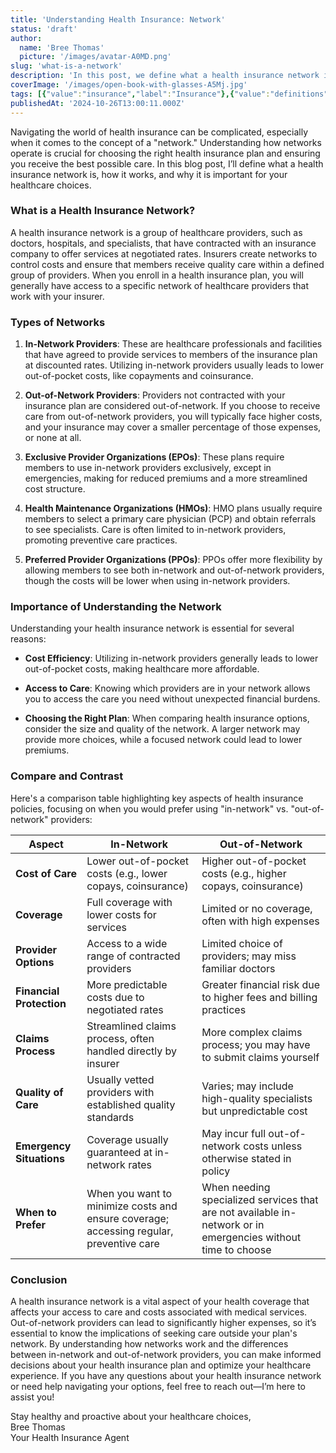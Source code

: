 ```yaml
---
title: 'Understanding Health Insurance: Network'
status: 'draft'
author:
  name: 'Bree Thomas'
  picture: '/images/avatar-A0MD.png'
slug: 'what-is-a-network'
description: 'In this post, we define what a health insurance network is, and highlighting its importance in reducing costs, facilitating access to care, and aiding in the selection of the right insurance plan.'
coverImage: '/images/open-book-with-glasses-A5Mj.jpg'
tags: [{"value":"insurance","label":"Insurance"},{"value":"definitions","label":"Definitions"},{"value":"terminology","label":"Terminology"}]
publishedAt: '2024-10-26T13:00:11.000Z'
---
```


Navigating the world of health insurance can be complicated, especially when it comes to the concept of a "network." Understanding how networks operate is crucial for choosing the right health insurance plan and ensuring you receive the best possible care. In this blog post, I’ll define what a health insurance network is, how it works, and why it is important for your healthcare choices.

### What is a Health Insurance Network?

A health insurance network is a group of healthcare providers, such as doctors, hospitals, and specialists, that have contracted with an insurance company to offer services at negotiated rates. Insurers create networks to control costs and ensure that members receive quality care within a defined group of providers. When you enroll in a health insurance plan, you will generally have access to a specific network of healthcare providers that work with your insurer.

### Types of Networks

1. **In-Network Providers**: These are healthcare professionals and facilities that have agreed to provide services to members of the insurance plan at discounted rates. Utilizing in-network providers usually leads to lower out-of-pocket costs, like copayments and coinsurance.

2. **Out-of-Network Providers**: Providers not contracted with your insurance plan are considered out-of-network. If you choose to receive care from out-of-network providers, you will typically face higher costs, and your insurance may cover a smaller percentage of those expenses, or none at all.

3. **Exclusive Provider Organizations (EPOs)**: These plans require members to use in-network providers exclusively, except in emergencies, making for reduced premiums and a more streamlined cost structure.

4. **Health Maintenance Organizations (HMOs)**: HMO plans usually require members to select a primary care physician (PCP) and obtain referrals to see specialists. Care is often limited to in-network providers, promoting preventive care practices.

5. **Preferred Provider Organizations (PPOs)**: PPOs offer more flexibility by allowing members to see both in-network and out-of-network providers, though the costs will be lower when using in-network providers.

### Importance of Understanding the Network

Understanding your health insurance network is essential for several reasons:

- **Cost Efficiency**: Utilizing in-network providers generally leads to lower out-of-pocket costs, making healthcare more affordable.

- **Access to Care**: Knowing which providers are in your network allows you to access the care you need without unexpected financial burdens.

- **Choosing the Right Plan**: When comparing health insurance options, consider the size and quality of the network. A larger network may provide more choices, while a focused network could lead to lower premiums.

### Compare and Contrast

Here's a comparison table highlighting key aspects of health insurance policies, focusing on when you would prefer using "in-network" vs. "out-of-network" providers:

| Aspect | In-Network | Out-of-Network |
| --- | --- | --- |
| **Cost of Care** | Lower out-of-pocket costs (e.g., lower copays, coinsurance) | Higher out-of-pocket costs (e.g., higher copays, coinsurance) |
| **Coverage** | Full coverage with lower costs for services | Limited or no coverage, often with high expenses |
| **Provider Options** | Access to a wide range of contracted providers | Limited choice of providers; may miss familiar doctors |
| **Financial Protection** | More predictable costs due to negotiated rates | Greater financial risk due to higher fees and billing practices |
| **Claims Process** | Streamlined claims process, often handled directly by insurer | More complex claims process; you may have to submit claims yourself |
| **Quality of Care** | Usually vetted providers with established quality standards | Varies; may include high-quality specialists but unpredictable cost |
| **Emergency Situations** | Coverage usually guaranteed at in-network rates | May incur full out-of-network costs unless otherwise stated in policy |
| **When to Prefer** | When you want to minimize costs and ensure coverage; accessing regular, preventive care | When needing specialized services that are not available in-network or in emergencies without time to choose |

### Conclusion

A health insurance network is a vital aspect of your health coverage that affects your access to care and costs associated with medical services. Out-of-network providers can lead to significantly higher expenses, so it’s essential to know the implications of seeking care outside your plan's network. By understanding how networks work and the differences between in-network and out-of-network providers, you can make informed decisions about your health insurance plan and optimize your healthcare experience. If you have any questions about your health insurance network or need help navigating your options, feel free to reach out—I’m here to assist you!

Stay healthy and proactive about your healthcare choices,\
Bree Thomas\
Your Health Insurance Agent